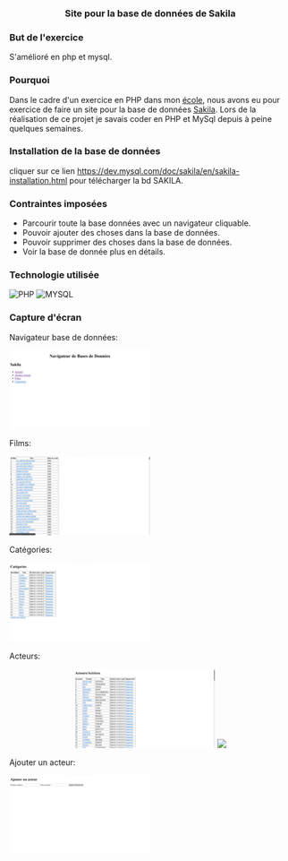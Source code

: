 ### <p align="center">Site pour la base de données de Sakila</p>

### But de l'exercice
S'amélioré en php et mysql.

### Pourquoi 
Dans le cadre d'un exercice en PHP dans mon [école](https://www.hetic.net/), nous avons eu pour exercice de faire un site pour la base de données [Sakila](https://dev.mysql.com/doc/sakila/en/). Lors de la réalisation de ce projet je savais coder en PHP et MySql depuis à peine quelques semaines.<br>

### Installation de la base de données
cliquer sur ce lien https://dev.mysql.com/doc/sakila/en/sakila-installation.html pour télécharger la bd SAKILA.

### Contraintes imposées
- Parcourir toute la base données avec un navigateur cliquable.
- Pouvoir ajouter des choses dans la base de données.
- Pouvoir supprimer des choses dans la base de données.
- Voir la base de donnée plus en détails.

### Technologie utilisée

![PHP](https://camo.githubusercontent.com/b7e290d2aeff9829bba45e897265ceebd34b25f6f7efba4b08e1b23cfe0815e7/68747470733a2f2f696d672e736869656c64732e696f2f62616467652f7068702d2532333737374242342e7376673f7374796c653d666f722d7468652d6261646765266c6f676f3d706870266c6f676f436f6c6f723d7768697465)
![MYSQL](https://camo.githubusercontent.com/918fce8d50581bd97b7133e677a78ed2cad14f970522f219daaeb6d1c81060e1/68747470733a2f2f696d672e736869656c64732e696f2f62616467652f6d7973716c2d2532333030662e7376673f7374796c653d666f722d7468652d6261646765266c6f676f3d6d7973716c266c6f676f436f6c6f723d7768697465)

### Capture d'écran
<p>Navigateur base de données:</p>
<img width="50%" src="images/img all.png"/>
<p>Films:</p>
<img width="50%" src="images/films.png"/>
<p>Catégories:</p>
<img width="50%" src="images/categories.png"/>
<p>Acteurs:</p>
<p align="center">
  <img width="50%" src="images/acteurs.png"/>
  <img width="50%" src="images/acteurs2.png"/>
</p>
<p>Ajouter un acteur:</p>
<img width="50%" src="images/ajtacteur.png"/>
